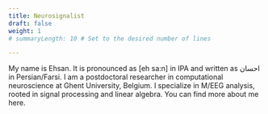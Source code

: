 ```yaml
---
title: Neurosignalist
draft: false
weight: 1
# summaryLength: 10 # Set to the desired number of lines

---
```


My name is Ehsan. It is pronounced as [eh sa:n] in IPA and written as احسان in Persian/Farsi. I am a postdoctoral researcher in computational neuroscience at Ghent University, Belgium. I specialize in M/EEG analysis, rooted in signal processing and linear algebra. You can find more about me here.




